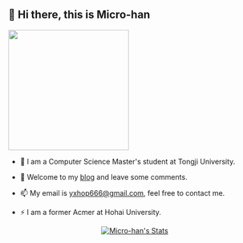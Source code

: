 <!--
**Micro-han/Micro-han** is a ✨ _special_ ✨ repository because its `README.md` (this file) appears on your GitHub profile.

Here are some ideas to get you started:

- 🔭 I’m currently working on ...
- 🌱 I’m currently learning ...
- 👯 I’m looking to collaborate on ...
- 🤔 I’m looking for help with ...
- 💬 Ask me about ...
- 📫 How to reach me: ...
- 😄 Pronouns: ...
- ⚡ Fun fact: ...
-->

## 🧙 Hi there, this is Micro-han

<img src="https://i.imgur.com/kdKhgx6.gif" width="240px" align="center">

- 🌱 I am a Computer Science Master's student at Tongji University.

- 👯 Welcome to my [blog](https://micro-han.github.io/) and leave some comments.

- 📫 My email is yxhop666@gmail.com, feel free to contact me.

- ⚡ I am a former Acmer at Hohai University.


<p align="center">
  <a href="https://github.com/Micro-han" class="rich-diff-level-one">
    <img src="https://github-readme-stats.vercel.app/api?username=Micro-han&theme=dark&show_icons=true" alt="Micro-han's Stats" >
  </a>
</p>
